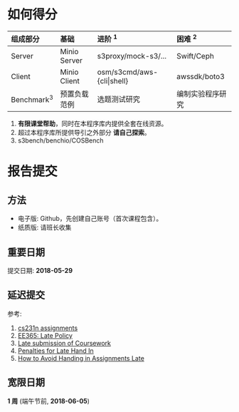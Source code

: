 # 如何得分

| 组成部分                | 基础               | 进阶 <sup>1</sup>           | 困难 <sup>2</sup>   |
| :---                   | :---              | :---                       | :---                |
| Server                 | Minio Server      | s3proxy/mock-s3/...        | Swift/Ceph          |
| Client                 | Minio Client      | osm/s3cmd/aws-{cli\|shell} | awssdk/boto3        |
| Benchmark<sup>3</sup>  | 预置负载范例        | 选题测试研究                 | 编制实验程序研究       |

1. **有限课堂帮助**，同时在本程序库内提供全套在线资源。
2. 超过本程序库所提供导引之外部分 **请自己探索**。
3. s3bench/benchio/COSBench

# 报告提交

## 方法

* 电子版: Github，先创建自己账号（首次课程包含）。
* 纸质版: 请班长收集

## 重要日期

提交日期: **2018-05-29**

## 延迟提交

参考:

1. [cs231n assignments](http://vision.stanford.edu/teaching/cs231n/assignments.html)
2. [EE365: Late Policy](https://stanford.edu/class/ee365/late.html)
3. [Late submission of Coursework](https://www2.le.ac.uk/offices/sas2/assessments/late-submission)
4. [Penalties for Late Hand In](http://www.dcs.shef.ac.uk/intranet/teaching/public/assessment/latehandin.html)
5. [How to Avoid Handing in Assignments Late](https://www.wikihow.com/Avoid-Handing-in-Assignments-Late)

## 宽限日期

**1 周** (端午节前, **2018-06-05**)
